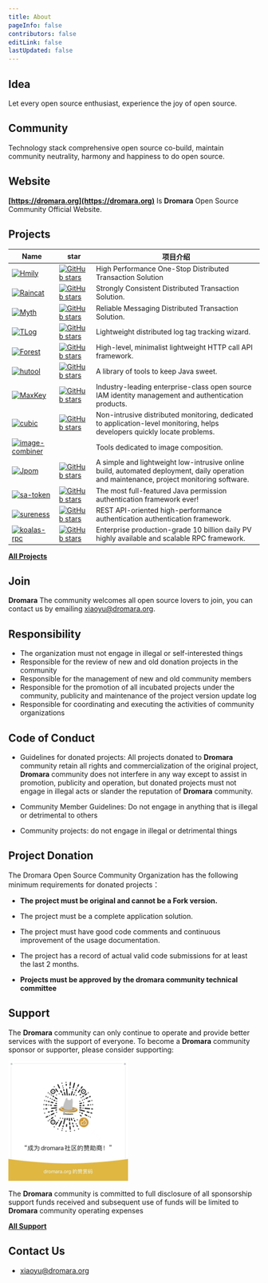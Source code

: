 ```yaml
---
title: About
pageInfo: false
contributors: false
editLink: false
lastUpdated: false
---
```


## Idea

Let every open source enthusiast, experience the joy of open source.

## Community

Technology stack comprehensive open source co-build, maintain community neutrality, harmony and happiness to do open source.

## Website

**[https://dromara.org](https://dromara.org)** Is **Dromara** Open Source Community Official Website.

## Projects

| Name                                                                                                             | star                                                                                                                                          | 项目介绍                                                                                                                                 |
| ---------------------------------------------------------------------------------------------------------------- | --------------------------------------------------------------------------------------------------------------------------------------------- | ---------------------------------------------------------------------------------------------------------------------------------------- |
| [![Hmily](https://img.shields.io/badge/hmily-blue)](https://github.com/dromara/hmily)                            | [![GitHub stars](https://img.shields.io/github/stars/dromara/hmily?style=flat-square&color=blue)](https://github.com/dromara/hmily)           | High Performance One-Stop Distributed Transaction Solution                                                                               |
| [![Raincat](https://img.shields.io/badge/raincat-blue)](https://github.com/dromara/raincat)                      | [![GitHub stars](https://img.shields.io/github/stars/dromara/raincat?style=flat-square&color=blue)](https://github.com/dromara/raincat)       | Strongly Consistent Distributed Transaction Solution.                                                                                    |
| [![Myth](https://img.shields.io/badge/myth-blue)](https://github.com/dromara/myth)                               | [![GitHub stars](https://img.shields.io/github/stars/dromara/myth?style=flat-square&color=blue)](https://github.com/dromara/myth)             | Reliable Messaging Distributed Transaction Solution.                                                                                     |
| [![TLog](https://img.shields.io/badge/TLog-blue)](https://github.com/dromara/TLog)                               | [![GitHub stars](https://img.shields.io/github/stars/dromara/TLog?style=flat-square&color=blue)](https://github.com/dromara/TLog)             | Lightweight distributed log tag tracking wizard.                                                                                         |
| [![Forest](https://img.shields.io/badge/forest-blue)](https://github.com/dromara/forest)                         | [![GitHub stars](https://img.shields.io/github/stars/dromara/forest?style=flat-square&color=blue)](https://github.com/dromara/forest)         | High-level, minimalist lightweight HTTP call API framework.                                                                              |
| [![hutool](https://img.shields.io/badge/hutool-blue)](https://github.com/dromara/hutool)                         | [![GitHub stars](https://img.shields.io/github/stars/dromara/hutool?style=flat-square&color=blue)](https://github.com/dromara/hutool)         | A library of tools to keep Java sweet.                                                                                                   |
| [![MaxKey](https://img.shields.io/badge/MaxKey-blue)](https://github.com/dromara/MaxKey)                         | [![GitHub stars](https://img.shields.io/github/stars/dromara/MaxKey?style=flat-square&color=blue)](https://github.com/dromara/MaxKey)         | Industry-leading enterprise-class open source IAM identity management and authentication products.                                       |
| [![cubic](https://img.shields.io/badge/cubic-blue)](https://github.com/dromara/cubic)                            | [![GitHub stars](https://img.shields.io/github/stars/dromara/cubic?style=flat-square&color=blue)](https://github.com/dromara/cubic)           | Non-intrusive distributed monitoring, dedicated to application-level monitoring, helps developers quickly locate problems.               |
| [![image-combiner](https://img.shields.io/badge/image-combiner-blue)](https://github.com/dromara/image-combiner) |                                                                                                                                               | Tools dedicated to image composition.                                                                                                    |
| [![Jpom](https://img.shields.io/badge/Jpom-blue)](https://github.com/dromara/Jpom)                               | [![GitHub stars](https://img.shields.io/github/stars/dromara/Jpom?style=flat-square&color=blue)](https://github.com/dromara/Jpom)             | A simple and lightweight low-intrusive online build, automated deployment, daily operation and maintenance, project monitoring software. |
| [![sa-token](https://img.shields.io/badge/sa-token-blue)](https://github.com/dromara/sa-token)                   | [![GitHub stars](https://img.shields.io/github/stars/dromara/sa-token?style=flat-square&color=blue)](https://github.com/dromara/sa-token)     | The most full-featured Java permission authentication framework ever!                                                                    |
| [![sureness](https://img.shields.io/badge/sureness-blue)](https://github.com/dromara/sureness)                   | [![GitHub stars](https://img.shields.io/github/stars/dromara/sureness?style=flat-square&color=blue)](https://github.com/dromara/sureness)     | REST API-oriented high-performance authentication authentication framework.                                                              |
| [![koalas-rpc](https://img.shields.io/badge/koalas-rpc-blue)](https://github.com/dromara/koalas-rpc)             | [![GitHub stars](https://img.shields.io/github/stars/dromara/koalas-rpc?style=flat-square&color=blue)](https://github.com/dromara/koalas-rpc) | Enterprise production-grade 10 billion daily PV highly available and scalable RPC framework.                                             |

**[All Projects](https://github.com/dromara/)**

## Join

**Dromara** The community welcomes all open source lovers to join, you can contact us by emailing [xiaoyu@dromara.org](mailto:xiaoyu@dromara.org).

## Responsibility

- The organization must not engage in illegal or self-interested things
- Responsible for the review of new and old donation projects in the community
- Responsible for the management of new and old community members
- Responsible for the promotion of all incubated projects under the community, publicity and maintenance of the project version update log
- Responsible for coordinating and executing the activities of community organizations

## Code of Conduct

- Guidelines for donated projects: All projects donated to **Dromara** community retain all rights and commercialization of the original project, **Dromara** community does not interfere in any way except to assist in promotion, publicity and operation, but donated projects must not engage in illegal acts or slander the reputation of **Dromara** community.

- Community Member Guidelines: Do not engage in anything that is illegal or detrimental to others

- Community projects: do not engage in illegal or detrimental things

## Project Donation

The Dromara Open Source Community Organization has the following minimum requirements for donated projects：

- **The project must be original and cannot be a Fork version.**
- The project must be a complete application solution.

- The project must have good code comments and continuous improvement of the usage documentation.
- The project has a record of actual valid code submissions for at least the last 2 months.
- **Projects must be approved by the dromara community technical committee**

## Support

The **Dromara** community can only continue to operate and provide better services with the support of everyone. To become a **Dromara** community sponsor or supporter, please consider supporting:

 <img src="/assets/img/donation.png" height="240">

The **Dromara** community is committed to full disclosure of all sponsorship support funds received and subsequent use of funds will be limited to **Dromara** community operating expenses

**[All Support](https://dromara.github.io/donate.html)**

## Contact Us

- [xiaoyu@dromara.org](mailto:xiaoyu@dromara.org)
